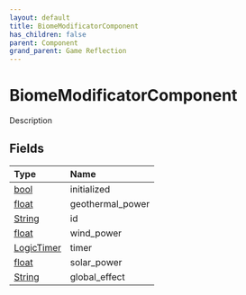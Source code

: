 ```yaml
---
layout: default
title: BiomeModificatorComponent
has_children: false
parent: Component
grand_parent: Game Reflection
---
```

# BiomeModificatorComponent
Description 

## Fields
| Type | Name |
|:-------------|:--------------|
| [bool](/game-reflection/components/bool.md) | initialized |
| [float](/game-reflection/components/float.md) | geothermal_power |
| [String](/game-reflection/components/string.md) | id |
| [float](/game-reflection/components/float.md) | wind_power |
| [LogicTimer](/game-reflection/classes/logic_timer.md) | timer |
| [float](/game-reflection/components/float.md) | solar_power |
| [String](/game-reflection/components/string.md) | global_effect |
